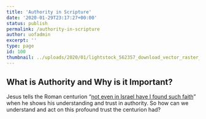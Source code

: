 ```yaml
---
title: 'Authority in Scripture'
date: '2020-01-29T23:17:27+00:00'
status: publish
permalink: /authority-in-scripture
author: uofadmin
excerpt: ''
type: page
id: 100
thumbnail: ../uploads/2020/01/lightstock_562357_download_vector_raster_user_43218227.jpg
---
```

What is Authority and Why is it Important?
------------------------------------------

Jesus tells the Roman centurion “[not even in Israel have I found such faith](https://www.biblegateway.com/passage/?search=Luke+7%3A1-10&version=ESV)” when he shows his understanding and trust in authority. So how can we understand and act on this profound trust the centurion had?
